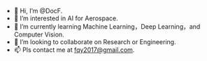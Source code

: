 - 👋 Hi, I’m @DocF.
- 👀 I’m interested in AI for Aerospace.
- 🌱 I’m currently learning Machine Learning，Deep Learning，and Computer Vision.
- 💞️ I’m looking to collaborate on Research or Engineering.
- 📫 Pls contact me at fqy2017@gmail.com.

<!---
DocF/DocF is a ✨ special ✨ repository because its `README.md` (this file) appears on your GitHub profile.
You can click the Preview link to take a look at your changes.
--->
